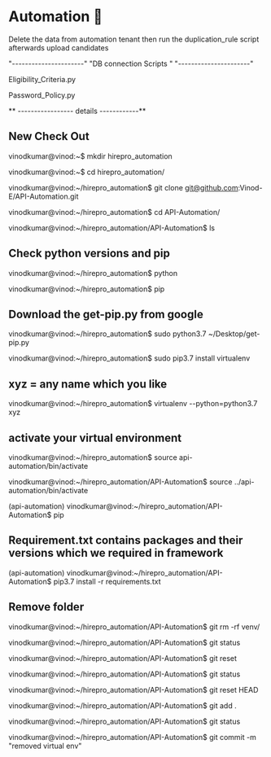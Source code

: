 # Automation :pizza:
Delete the data from automation tenant then run the duplication_rule script afterwards upload candidates


"----------------------"
"DB connection Scripts "
"----------------------"

Eligibility_Criteria.py

Password_Policy.py

** ----------------- details ------------**

New Check Out
-------------
vinodkumar@vinod:~$ mkdir hirepro_automation

vinodkumar@vinod:~$ cd hirepro_automation/

vinodkumar@vinod:~/hirepro_automation$ git clone git@github.com:Vinod-E/API-Automation.git

vinodkumar@vinod:~/hirepro_automation$ cd API-Automation/

vinodkumar@vinod:~/hirepro_automation/API-Automation$ ls

Check python versions and pip
-----------------------------
vinodkumar@vinod:~/hirepro_automation$ python

vinodkumar@vinod:~/hirepro_automation$ pip

Download the get-pip.py from google
-----------------------------------
vinodkumar@vinod:~/hirepro_automation$ sudo python3.7 ~/Desktop/get-pip.py 

vinodkumar@vinod:~/hirepro_automation$ sudo pip3.7 install virtualenv

xyz = any name which you like
-----------------------------
vinodkumar@vinod:~/hirepro_automation$ virtualenv --python=python3.7 xyz

activate your virtual environment
---------------------------------
vinodkumar@vinod:~/hirepro_automation$ source api-automation/bin/activate

vinodkumar@vinod:~/hirepro_automation/API-Automation$ source  ../api-automation/bin/activate

(api-automation) vinodkumar@vinod:~/hirepro_automation/API-Automation$ pip

Requirement.txt contains packages and their versions which we required in framework
----------------------------------------------------------------------------------
(api-automation) vinodkumar@vinod:~/hirepro_automation/API-Automation$ pip3.7 install -r requirements.txt  

Remove folder
-------------
vinodkumar@vinod:~/hirepro_automation/API-Automation$ git rm -rf venv/

vinodkumar@vinod:~/hirepro_automation/API-Automation$ git status 

vinodkumar@vinod:~/hirepro_automation/API-Automation$ git reset 

vinodkumar@vinod:~/hirepro_automation/API-Automation$ git status

vinodkumar@vinod:~/hirepro_automation/API-Automation$ git reset HEAD

vinodkumar@vinod:~/hirepro_automation/API-Automation$ git add .

vinodkumar@vinod:~/hirepro_automation/API-Automation$ git status

vinodkumar@vinod:~/hirepro_automation/API-Automation$ git commit -m "removed virtual env"